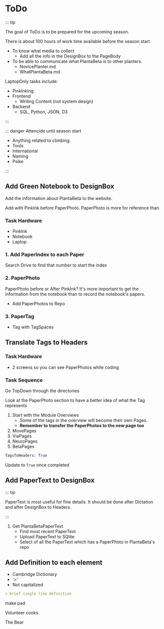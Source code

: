 # ToDo

::: tip

The goal of ToDo is to be prepared for the upcoming season.

There is about 100 hours of work time available before the season start.

- To know what media to collect
    - Add all the info in the DesignBox to the PageBody
- To be able to communicate what PlantaBeta is to other planters.
    - NovicePlanter.md
    - WhatPlantaBeta.md

LaptopOnly tasks include:

- PinkInking
- Frontend
    - Writing Content (not system design)
- Backend
    - SQL, Python, JSON, D3

:::

::: danger <psike>Attencide</psike> until season start

- Anything related to climbing.
- Tools
- International
- Naming
- Psike

:::

## Add Green Notebook to DesignBox

Add the information about PlantaBeta to the website.

Add with PinkInk before PaperPhoto. PaperPhoto is more for reference than  

### Task Hardware

- PinkInk
- Notebook
- Laptop

### 1. Add PaperIndex to each Paper

Search Drive to find that number to start the index

### 2. PaperPhoto

PaperPhoto before or After PinkInk? It's more important to get the information from the notebook than to record the notebook's papers.

- Add PaperPhotos to Repo

### 3. PaperTag

- Tag with TagSpaces

## Translate Tags to Headers

### Task Hardware

- 2 screens so you can see PaperPhotos while coding

### Task Sequence

Go TopDown through the directories

Look at the PaperPhoto section to have a better idea of what the Tag represents

1. Start with the Module Overviews
    - Some of the tags in the overview will become their own Pages.
    - **Remember to transfer the PaperPhotos to the new page too**
2. MovePages
3. ViaPages
4. NeuroPages
5. BetaPages

```py
TagsToHeaders: True
```

Update to `True` once completed

<!-- ## <s>Add Tags to each Page's Design Box</s>

1. Make dict `PageNamespace: [TagName]`
    - PagePathAndTags.json
2. Copy all Tags from PagePathAndTags.json to each Page
    - Make a script which puts all the tags into code boxes which can be copied
 -->

<!-- ## Add PaperPhoto to <dev>DesignBox</dev>

1. <s>Make dict `PageNamespace: [TagName]`</s>

2. <s> Make dict `PaperPhoto: [TagName]`</s>

3. <s>Make a dict `PageNamespace: [PaperPhoto]`</s> -->

## Add PaperText to <dev>DesignBox</dev>

::: tip

PaperText is most useful for fine details. It should be done after Dictation and after DesignBox to Headers.

:::

1. Get PlantaBetaPaperText
    - Find most recent PaperText
    - Upload PaperText to SQlite
    - Select of all the PaperText which has a PaperPhoto in PlantaBeta's repo

## Add Definition to each element

- Cambridge Dictionary
- '>'
- Not capitalized

```md
> brief single line definition  
```

make pad

Volunteer cooks

The Bear
